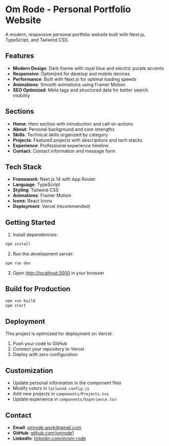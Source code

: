 # Om Rode - Personal Portfolio Website

A modern, responsive personal portfolio website built with Next.js, TypeScript, and Tailwind CSS.

## Features

- **Modern Design**: Dark theme with royal blue and electric purple accents
- **Responsive**: Optimized for desktop and mobile devices
- **Performance**: Built with Next.js for optimal loading speeds
- **Animations**: Smooth animations using Framer Motion
- **SEO Optimized**: Meta tags and structured data for better search visibility

## Sections

- **Home**: Hero section with introduction and call-to-actions
- **About**: Personal background and core strengths
- **Skills**: Technical skills organized by category
- **Projects**: Featured projects with descriptions and tech stacks
- **Experience**: Professional experience timeline
- **Contact**: Contact information and message form

## Tech Stack

- **Framework**: Next.js 14 with App Router
- **Language**: TypeScript
- **Styling**: Tailwind CSS
- **Animations**: Framer Motion
- **Icons**: React Icons
- **Deployment**: Vercel (recommended)

## Getting Started

1. Install dependencies:
```bash
npm install
```

2. Run the development server:
```bash
npm run dev
```

3. Open [http://localhost:3000](http://localhost:3000) in your browser

## Build for Production

```bash
npm run build
npm start
```

## Deployment

This project is optimized for deployment on Vercel:

1. Push your code to GitHub
2. Connect your repository to Vercel
3. Deploy with zero configuration

## Customization

- Update personal information in the component files
- Modify colors in `tailwind.config.js`
- Add new projects in `components/Projects.tsx`
- Update experience in `components/Experience.tsx`

## Contact

- **Email**: omrode.work@gmail.com
- **GitHub**: [github.com/omrode1](https://github.com/omrode1)
- **LinkedIn**: [linkedin.com/in/om-rode](https://linkedin.com/in/om-rode)
